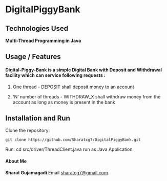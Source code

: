 # DigitalPiggyBank

## Technologies Used 

**Multi-Thread Programming in Java** 

## Usage / Features

#### Digital-Piggy-Bank is a simple Digital Bank with Deposit and Withdrawal facility which can service following requests :

1.  One thread - DEPOSIT shall deposit money to an account 

2.  ‘N’ number of threads - WITHDRAW_X shall withdraw money from the account as long as
money is present in the bank


## Installation and Run

Clone the repository:

	git clone https://github.com/Sharatcg7/DigitalPiggyBank.git

Run:
	cd src/driver/ThreadClient.java
	run as Java Application
	
#### About Me

**Sharat Gujamagadi** Email <sharatcg7@gmail.com>. 
